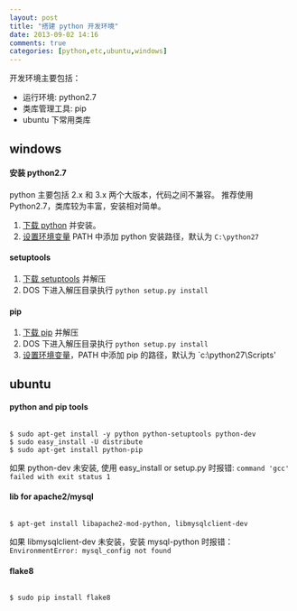 ```yaml
---
layout: post
title: "搭建 python 开发环境"
date: 2013-09-02 14:16
comments: true
categories: [python,etc,ubuntu,windows]
---
```


开发环境主要包括：

- 运行环境: python2.7
- 类库管理工具: pip
- ubuntu 下常用类库

<!--more-->

windows
-------

#### 安装 python2.7

python 主要包括 2.x 和 3.x 两个大版本，代码之间不兼容。
推荐使用 Python2.7，类库较为丰富，安装相对简单。

1. [下载 python][download-python] 并安装。
2. [设置环境变量][set-env] PATH 中添加 python 安装路径，默认为 `C:\python27`

#### setuptools

1. [下载 setuptools][download-setuptools] 并解压
2. DOS 下进入解压目录执行 `python setup.py install`

#### pip

1. [下载 pip][download-pip] 并解压
2. DOS 下进入解压目录执行 `python setup.py install`
3. [设置环境变量][set-env]，PATH 中添加 pip 的路径，默认为 `c:\python27\Scripts'

[download-python]: http://www.python.org/getit/
[download-setuptools]: https://pypi.python.org/pypi/setuptools/1.1
[download-pip]: https://pypi.python.org/pypi/pip
[set-env]: http://zhidao.baidu.com/question/187573577.html


ubuntu
------

#### python and pip tools
<pre><code>
$ sudo apt-get install -y python python-setuptools python-dev
$ sudo easy_install -U distribute
$ sudo apt-get install python-pip
</code></pre>

如果 python-dev 未安装,
使用 easy_install or setup.py 时报错: 
`command 'gcc' failed with exit status 1`

#### lib for apache2/mysql

<pre><code>
$ apt-get install libapache2-mod-python, libmysqlclient-dev
</code></pre>

如果 libmysqlclient-dev 未安装，安装 mysql-python 时报错：
`EnvironmentError: mysql_config not found`

#### flake8

<pre><code>
$ sudo pip install flake8
</code></pre>
